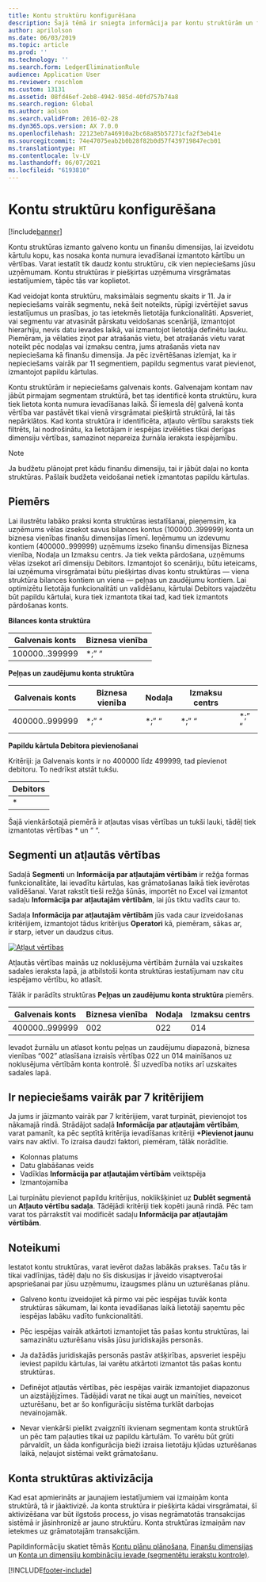 ```yaml
---
title: Kontu struktūru konfigurēšana
description: Šajā tēmā ir sniegta informācija par kontu struktūrām un finanšu dimensijām.
author: aprilolson
ms.date: 06/03/2019
ms.topic: article
ms.prod: ''
ms.technology: ''
ms.search.form: LedgerEliminationRule
audience: Application User
ms.reviewer: roschlom
ms.custom: 13131
ms.assetid: 08fd46ef-2eb8-4942-985d-40fd757b74a8
ms.search.region: Global
ms.author: aolson
ms.search.validFrom: 2016-02-28
ms.dyn365.ops.version: AX 7.0.0
ms.openlocfilehash: 22123eb7a46910a2bc68a85b57271cfa2f3eb41e
ms.sourcegitcommit: 74e47075eab2b0b28f82b0d57f439719847ecb01
ms.translationtype: HT
ms.contentlocale: lv-LV
ms.lasthandoff: 06/07/2021
ms.locfileid: "6193810"
---
```

# <a name="configure-account-structures"></a>Kontu struktūru konfigurēšana

[!include[banner](../includes/banner.md)]

Kontu struktūras izmanto galveno kontu un finanšu dimensijas, lai izveidotu kārtulu kopu, kas nosaka konta numura ievadīšanai izmantoto kārtību un vērtības. Varat iestatīt tik daudz kontu struktūru, cik vien nepieciešams jūsu uzņēmumam. Kontu struktūras ir piešķirtas uzņēmuma virsgrāmatas iestatījumiem, tāpēc tās var koplietot.

Kad veidojat konta struktūru, maksimālais segmentu skaits ir 11. Ja ir nepieciešams vairāk segmentu, nekā šeit noteikts, rūpīgi izvērtējiet savus iestatījumus un prasības, jo tas ietekmēs lietotāja funkcionalitāti. Apsveriet, vai segmentu var atvasināt pārskatu veidošanas scenārijā, izmantojot hierarhiju, nevis datu ievades laikā, vai izmantojot lietotāja definētu lauku. Piemēram, ja vēlaties ziņot par atrašanās vietu, bet atrašanās vietu varat noteikt pēc nodaļas vai izmaksu centra, jums atrašanās vieta nav nepieciešama kā finanšu dimensija. Ja pēc izvērtēšanas izlemjat, ka ir nepieciešams vairāk par 11 segmentiem, papildu segmentus varat pievienot, izmantojot papildu kārtulas.

Kontu struktūrām ir nepieciešams galvenais konts. Galvenajam kontam nav jābūt pirmajam segmentam struktūrā, bet tas identificē konta struktūru, kura tiek lietota konta numura ievadīšanas laikā. Šī iemesla dēļ galvenā konta vērtība var pastāvēt tikai vienā virsgrāmatai piešķirtā struktūrā, lai tās nepārklātos. Kad konta struktūra ir identificēta, atļauto vērtību saraksts tiek filtrēts, lai nodrošinātu, ka lietotājam ir iespējas izvēlēties tikai derīgas dimensiju vērtības, samazinot nepareiza žurnāla ieraksta iespējamību.

> [!NOTE] 
> Ja budžetu plānojat pret kādu finanšu dimensiju, tai ir jābūt daļai no konta struktūras. Pašlaik budžeta veidošanai netiek izmantotas papildu kārtulas.

## <a name="example"></a>Piemērs
Lai ilustrētu labāko praksi konta struktūras iestatīšanai, pieņemsim, ka uzņēmums vēlas izsekot savus bilances kontus (100000..399999) konta un biznesa vienības finanšu dimensijas līmenī. Ieņēmumu un izdevumu kontiem (400000..999999) uzņēmums izseko finanšu dimensijas Biznesa vienība, Nodaļa un Izmaksu centrs. Ja tiek veikta pārdošana, uzņēmums vēlas izsekot arī dimensiju Debitors. Izmantojot šo scenāriju, būtu ieteicams, lai uzņēmuma virsgrāmatai būtu piešķirtas divas kontu struktūras — viena struktūra bilances kontiem un viena — peļņas un zaudējumu kontiem. Lai optimizētu lietotāja funkcionalitāti un validēšanu, kārtulai Debitors vajadzētu būt papildu kārtulai, kura tiek izmantota tikai tad, kad tiek izmantots pārdošanas konts.

**Bilances konta struktūra**

|Galvenais konts          | Biznesa vienība    |
|----------------------|-----------|
|100000..399999 | *;” “|

**Peļņas un zaudējumu konta struktūra**

|Galvenais konts          | Biznesa vienība    |Nodaļa          | Izmaksu centrs    | &nbsp; |
|----------------------|------------------|--------------------|-----------|---|
|400000..999999 | \*;” “| \*;” “| \*;” “| \*;” “|

**Papildu kārtula Debitora pievienošanai**

Kritēriji: ja Galvenais konts ir no 400000 līdz 499999, tad pievienot debitoru. To nedrīkst atstāt tukšu.

|Debitors         |
|-----------------|
|* |

Šajā vienkāršotajā piemērā ir atļautas visas vērtības un tukši lauki, tādēļ tiek izmantotas vērtības * un “ “.

## <a name="segments-and-allowed-values"></a>Segmenti un atļautās vērtības
Sadaļā **Segmenti** un **Informācija par atļautajām vērtībām** ir režģa formas funkcionalitāte, lai ievadītu kārtulas, kas grāmatošanas laikā tiek ievērotas validēšanai. Varat rakstīt tieši režģa šūnās, importēt no Excel vai izmantot sadaļu **Informācija par atļautajām vērtībām**, lai jūs tiktu vadīts caur to.

Sadaļa **Informācija par atļautajām vērtībām** jūs vada caur izveidošanas kritērijiem, izmantojot tādus kritērijus **Operatori** kā, piemēram, sākas ar, ir starp, ietver un daudzus citus.

[![Atļaut vērtības](./media/account.png)](./media/account.png) 

Atļautās vērtības mainās uz noklusējuma vērtībām žurnāla vai uzskaites sadales ieraksta lapā, ja atbilstoši konta struktūras iestatījumam nav citu iespējamo vērtību, ko atlasīt.

Tālāk ir parādīts struktūras **Peļņas un zaudējumu konta struktūra** piemērs.

|Galvenais konts          | Biznesa vienība    |Nodaļa          | Izmaksu centrs    |
|----------------------|-----------|----------------------|-----------|
|400000..999999 | 002 | 022 | 014 |

Ievadot žurnālu un atlasot kontu peļņas un zaudējumu diapazonā, biznesa vienības “002” atlasīšana izraisīs vērtības 022 un 014 mainīšanos uz noklusējuma vērtībām konta kontrolē. Šī uzvedība notiks arī uzskaites sadales lapā. 

## <a name="more-than-7-criteria-needed"></a>Ir nepieciešams vairāk par 7 kritērijiem

Ja jums ir jāizmanto vairāk par 7 kritērijiem, varat turpināt, pievienojot tos nākamajā rindā. Strādājot sadaļā **Informācija par atļautajām vērtībām**, varat pamanīt, ka pēc septītā kritērija ievadīšanas kritēriji **+Pievienot jaunu** vairs nav aktīvi. To izraisa daudzi faktori, piemēram, tālāk norādītie. 
 - Kolonnas platums 
 - Datu glabāšanas veids 
 - Vadīklas **Informācija par atļautajām vērtībām** veiktspēja
 - Izmantojamība  
 
Lai turpinātu pievienot papildu kritērijus, noklikšķiniet uz **Dublēt segmentā** un **Atļauto vērtību sadaļa**. Tādējādi kritēriji tiek kopēti jaunā rindā. Pēc tam varat tos pārrakstīt vai modificēt sadaļu **Informācija par atļautajām vērtībām**.

## <a name="best-practices"></a>Noteikumi
Iestatot kontu struktūras, varat ievērot dažas labākās prakses. Taču tās ir tikai vadlīnijas, tādēļ daļu no šīs diskusijas ir jāveido visaptverošai apspriešanai par jūsu uzņēmumu, izaugsmes plānu un uzturēšanas plānu.

- Galveno kontu izveidojiet kā pirmo vai pēc iespējas tuvāk konta struktūras sākumam, lai konta ievadīšanas laikā lietotāji saņemtu pēc iespējas labāku vadīto funkcionalitāti.

- Pēc iespējas vairāk atkārtoti izmantojiet tās pašas kontu struktūras, lai samazinātu uzturēšanu visās jūsu juridiskajās personās.

- Ja dažādās juridiskajās personās pastāv atšķirības, apsveriet iespēju ieviest papildu kārtulas, lai varētu atkārtoti izmantot tās pašas kontu struktūras.

- Definējot atļautās vērtības, pēc iespējas vairāk izmantojiet diapazonus un aizstājējzīmes. Tādējādi varat ne tikai augt un mainīties, neveicot uzturēšanu, bet ar šo konfigurāciju sistēma turklāt darbojas nevainojamāk.

- Nevar vienkārši pielikt zvaigznīti ikvienam segmentam konta struktūrā un pēc tam paļauties tikai uz papildu kārtulām. To varētu būt grūti pārvaldīt, un šāda konfigurācija bieži izraisa lietotāju kļūdas uzturēšanas laikā, neļaujot sistēmai veikt grāmatošanu.

## <a name="account-structure-activation"></a>Konta struktūras aktivizācija
Kad esat apmierināts ar jaunajiem iestatījumiem vai izmaiņām konta struktūrā, tā ir jāaktivizē. Ja konta struktūra ir piešķirta kādai virsgrāmatai, šī aktivizēšana var būt ilgstošs process, jo visas negrāmatotās transakcijas sistēmā ir jāsinhronizē ar jauno struktūru. Konta struktūras izmaiņām nav ietekmes uz grāmatotajām transakcijām.

Papildinformāciju skatiet tēmās [Kontu plānu plānošana](plan-chart-of-accounts.md), [Finanšu dimensijas](financial-dimensions.md) un [Konta un dimensiju kombināciju ievade (segmentētu ierakstu kontrole)](enter-account-dimension-combinations-segmented-entry-control.md).


[!INCLUDE[footer-include](../../includes/footer-banner.md)]